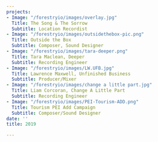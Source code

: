 ```yaml
---
projects:
- Image: "/forestryio/images/overlay.jpg"
  Title: The Song & The Sorrow
  Subtitle: Location Recordist
- Image: "/forestryio/images/outsidethebox-pic.png"
  Title: Outside the Box
  Subtitle: Composer, Sound Designer
- Image: "/forestryio/images/tara-deeper.png"
  Title: Tara Maclean, Deeper
  Subtitle: Recording Engineer
- Image: "/forestryio/images/LW.UFB.jpg"
  Title: Lawrence Maxwell, Unfinished Business
  Subtitle: Producer/Mixer
- Image: "/forestryio/images/change a little part.jpg"
  Title: Liam Corcoran, Change A Little Part
  Subtitle: Recording Engineer
- Image: "/forestryio/images/PEI-Tourism-ADD.png"
  Title: Tourism PEI Add Campaign
  Subtitle: Composer/Sound Designer
date: ''
title: 2019

---
```

